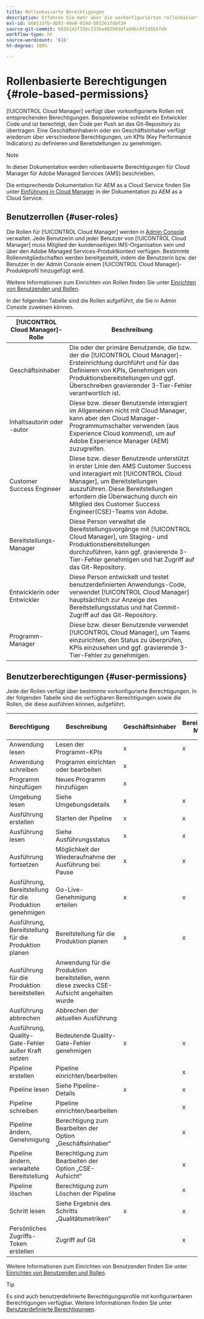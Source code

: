 ```yaml
---
title: Rollenbasierte Berechtigungen
description: Erfahren Sie mehr über die vorkonfigurierten rollenbasierten Berechtigungen von Cloud Manager für die Verwaltung des Zugriffs auf Ihre Cloud-Ressourcen.
exl-id: b66533fb-db93-40e8-919d-581261fdbf24
source-git-commit: 682b142f35bc233bad82b0ddfa69bc0f2d5b5fdb
workflow-type: ht
source-wordcount: '616'
ht-degree: 100%

---
```



# Rollenbasierte Berechtigungen {#role-based-permissions}

[!UICONTROL Cloud Manager] verfügt über vorkonfigurierte Rollen mit entsprechenden Berechtigungen. Beispielsweise schreibt ein Entwickler Code und ist berechtigt, den Code per Push an das Git-Repository zu übertragen. Eine Geschäftsinhaberin oder ein Geschäftsinhaber verfügt wiederum über verschiedene Berechtigungen, um KPIs (Key Performance Indicators) zu definieren und Bereitstellungen zu genehmigen.

>[!NOTE]
>
>In dieser Dokumentation werden rollenbasierte Berechtigungen für Cloud Manager für Adobe Managed Services (AMS) beschrieben.
>
>Die entsprechende Dokumentation für AEM as a Cloud Service finden Sie unter [Einführung in Cloud Manager](https://experienceleague.adobe.com/de/docs/experience-manager-cloud-service/content/onboarding/concepts/cloud-manager-introduction#role-based-permissions) in der Dokumentation zu AEM as a Cloud Service.

## Benutzerrollen {#user-roles}

Die Rollen für [!UICONTROL Cloud Manager] werden in [Admin Console](https://helpx.adobe.com/de/enterprise/using/admin-console.html) verwaltet. Jede Benutzerin und jeder Benutzer von [!UICONTROL Cloud Manager] muss Mitglied der kundenseitigen IMS-Organisation sein und über den Adobe Managed Services-Produktkontext verfügen. Bestimmte Rollenmitgliedschaften werden bereitgestellt, indem die Benutzerin bzw. der Benutzer in der Admin Console einem [!UICONTROL Cloud Manager]-Produktprofil hinzugefügt wird.

Weitere Informationen zum Einrichten von Rollen finden Sie unter [Einrichten von Benutzenden und Rollen](/help/requirements/users-and-roles.md).

In der folgenden Tabelle sind die Rollen aufgeführt, die Sie in Admin Console zuweisen können.

| [!UICONTROL Cloud Manager]-Rolle | Beschreibung |
|---|---|
| Geschäftsinhaber | Die oder der primäre Benutzende, die bzw. der die [!UICONTROL Cloud Manager]-Ersteinrichtung durchführt und für das Definieren von KPIs, Genehmigen von Produktionsbereitstellungen und ggf. Überschreiben gravierender 3-Tier-Fehler verantwortlich ist. |
| Inhaltsautorin oder -autor | Diese bzw. dieser Benutzende interagiert im Allgemeinen nicht mit Cloud Manager, kann aber den Cloud Manager-Programmumschalter verwenden (aus Experience Cloud kommend), um auf Adobe Experience Manager (AEM) zuzugreifen. |
| Customer Success Engineer | Diese bzw. dieser Benutzende unterstützt in erster Linie den AMS Customer Success und interagiert mit [!UICONTROL Cloud Manager], um Bereitstellungen auszuführen. Diese Bereitstellungen erfordern die Überwachung durch ein Mitglied des Customer Success Engineer(CSE)-Teams von Adobe. |
| Bereitstellungs-Manager | Diese Person verwaltet die Bereitstellungsvorgänge mit [!UICONTROL Cloud Manager], um Staging- und Produktionsbereitstellungen durchzuführen, kann ggf. gravierende 3-Tier-Fehler genehmigen und hat Zugriff auf das Git-Repository. |
| Entwicklerin oder Entwickler | Diese Person entwickelt und testet benutzerdefinierten Anwendungs-Code, verwendet [!UICONTROL Cloud Manager] hauptsächlich zur Anzeige des Bereitstellungsstatus und hat Commit-Zugriff auf das Git-Repository. |
| Programm-Manager | Diese bzw. dieser Benutzende verwendet [!UICONTROL Cloud Manager], um Teams einzurichten, den Status zu überprüfen, KPIs einzusehen und ggf. gravierende 3-Tier-Fehler zu genehmigen. |

## Benutzerberechtigungen {#user-permissions}

Jede der Rollen verfügt über bestimmte vorkonfigurierte Berechtigungen. In der folgenden Tabelle sind die verfügbaren Berechtigungen sowie die Rollen, die diese ausführen können, aufgeführt.

| Berechtigung | Beschreibung | Geschäftsinhaber | Bereitstellungs-Manager | Programm-Manager | Entwicklerin oder Entwickler | CSE |
| --- | --- | --- | --- | --- | --- | --- |
| Anwendung lesen | Lesen der Programm-KPIs | x | x | x | x | x |
| Anwendung schreiben | Programm einrichten oder bearbeiten | x | | | | |
| Programm hinzufügen | Neues Programm hinzufügen | x |  |  |  |  |
| Umgebung lesen | Siehe Umgebungsdetails | x | x | x | x | x |
| Ausführung erstellen | Starten der Pipeline | x | x | x | | |
| Ausführung lesen | Siehe Ausführungsstatus | x | x | x | x | x |
| Ausführung fortsetzen | Möglichkeit der Wiederaufnahme der Ausführung bei Pause | x | x | x | | x |
| Ausführung, Bereitstellung für die Produktion genehmigen | Go-Live-Genehmigung erteilen | x | x | x | | |
| Ausführung, Bereitstellung für die Produktion planen | Bereitstellung für die Produktion planen | x | x | x | | x |
| Ausführung für die Produktion bereitstellen | Anwendung für die Produktion bereitstellen, wenn diese zwecks CSE-Aufsicht angehalten wurde |  |  |  |  | x |
| Ausführung abbrechen | Abbrechen der aktuellen Ausführung |  |  | x |  |  |
| Ausführung, Quality-Gate-Fehler außer Kraft setzen | Bedeutende Quality-Gate-Fehler genehmigen | x | x | x |  |  |
| Pipeline erstellen | Pipeline einrichten/bearbeiten |  | x |  |  |  |
| Pipeline lesen | Siehe Pipeline-Details | x | x | x | x | x |
| Pipeline schreiben | Pipeline einrichten/bearbeiten |  | x |  |  |  |
| Pipeline ändern, Genehmigung | Berechtigung zum Bearbeiten der Option „Geschäftsinhaber“ |  | x |  |  |  |
| Pipeline ändern, verwaltete Bereitstellung | Berechtigung zum Bearbeiten der Option „CSE-Aufsicht“ |  | x |  |  |  |
| Pipeline löschen | Berechtigung zum Löschen der Pipeline |  | x |  |  |  |
| Schritt lesen | Siehe Ergebnis des Schritts „Qualitätsmetriken“ | x | x | x | x | x |
| Persönliches Zugriffs-Token erstellen | Zugriff auf Git |  | x |  | x |  |

<!-- CQDOC-22080 | Download log files  |  |  | x |  | x |  | -->

Weitere Informationen zum Einrichten von Benutzenden finden Sie unter [Einrichten von Benutzenden und Rollen](/help/requirements/users-and-roles.md).

>[!TIP]
>
>Es sind auch benutzerdefinierte Berechtigungsprofile mit konfigurierbaren Berechtigungen verfügbar. Weitere Informationen finden Sie unter [Benutzerdefinierte Berechtigungen](/help/using/custom-permissions.md).
